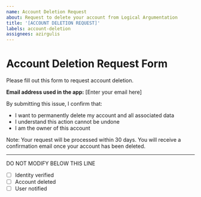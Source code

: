 ```yaml
---
name: Account Deletion Request
about: Request to delete your account from Logical Argumentation
title: '[ACCOUNT DELETION REQUEST]'
labels: account-deletion
assignees: azirgulis
---
```


# Account Deletion Request Form

Please fill out this form to request account deletion.

**Email address used in the app:** 
[Enter your email here]

By submitting this issue, I confirm that:
- I want to permanently delete my account and all associated data
- I understand this action cannot be undone
- I am the owner of this account

Note: Your request will be processed within 30 days. You will receive a confirmation email once your account has been deleted.

---
DO NOT MODIFY BELOW THIS LINE
- [ ] Identity verified
- [ ] Account deleted
- [ ] User notified
